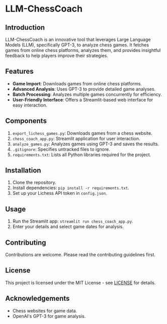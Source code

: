 # LLM-ChessCoach

## Introduction
LLM-ChessCoach is an innovative tool that leverages Large Language Models (LLM), specifically GPT-3, to analyze chess games. It fetches games from online chess platforms, analyzes them, and provides insightful feedback to help players improve their strategies.

## Features
- **Game Import**: Downloads games from online chess platforms.
- **Advanced Analysis**: Uses GPT-3 to provide detailed game analyses.
- **Batch Processing**: Analyzes multiple games concurrently for efficiency.
- **User-Friendly Interface**: Offers a Streamlit-based web interface for easy interaction.

## Components
1. `export_lichess_games.py`: Downloads games from a chess website.
2. `chess_coach_app.py`: Streamlit application for user interaction.
3. `analyze_games.py`: Analyzes games using GPT-3 and saves the results.
4. `.gitignore`: Specifies untracked files to ignore.
5. `requirements.txt`: Lists all Python libraries required for the project.

## Installation
1. Clone the repository.
2. Install dependencies: `pip install -r requirements.txt`.
3. Set up your Lichess API token in `config.json`.

## Usage
1. Run the Streamlit app: `streamlit run chess_coach_app.py`.
2. Enter your details and select game dates for analysis.

## Contributing
Contributions are welcome. Please read the contributing guidelines first.

## License
This project is licensed under the MIT License - see [LICENSE](LICENSE) for details.

## Acknowledgements
- Chess websites for game data.
- OpenAI's GPT-3 for game analysis.
